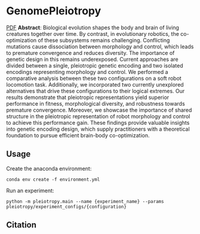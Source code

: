 # GenomePleiotropy

[PDF]() **Abstract**: Biological evolution shapes the body and brain of living creatures together over time. By contrast, in evolutionary
robotics, the co-optimization of these subsystems remains challenging. Conflicting mutations cause dissociation between
morphology and control, which leads to premature convergence and reduces diversity. The importance of genetic design in
this remains underexposed. Current approaches are divided between a single, pleiotropic genetic encoding and two
isolated encodings representing morphology and control. We performed a comparative analysis between these two
configurations on a soft robot locomotion task. Additionally, we incorporated two currently unexplored alternatives that
drive these configurations to their logical extremes. Our results demonstrate that pleiotropic representations yield
superior performance in fitness, morphological diversity, and robustness towards premature convergence. Moreover, we
showcase the importance of shared structure in the pleiotropic representation of robot morphology and control to achieve
this performance gain. These findings provide valuable insights into genetic encoding design, which supply practitioners
with a theoretical foundation to pursue efficient brain-body co-optimization.

## Usage
Create the anaconda environment:
```shell
conda env create -f environment.yml
```

Run an experiment:
```shell
python -m pleiotropy.main --name {experiment_name} --params pleiotropy/experiment_configs/{configuration}
```

## Citation
